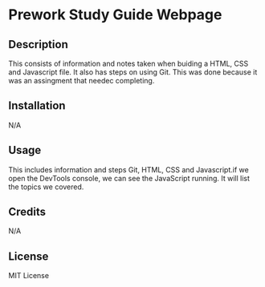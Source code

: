 # Prework Study Guide Webpage

## Description

This consists of information and notes taken when buiding a HTML, CSS and Javascript file. It also has steps on using Git. This was done because it was an assingment that needec completing.

## Installation

N/A

## Usage

This includes information and steps Git, HTML, CSS and Javascript.if we open the DevTools console, we can see the JavaScript running. It will list the topics we covered.

## Credits

N/A

## License

MIT License

